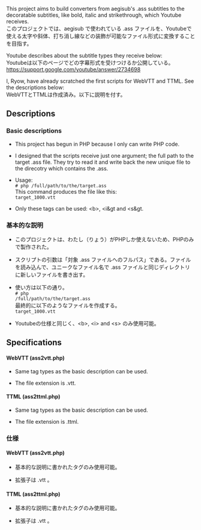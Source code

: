   This project aims to build converters from aegisub's .ass subtitles to the decoratable subtitles, like bold, italic and strikethrough, which Youtube receives.<br>
  このプロジェクトでは、aegisub で使われている .ass ファイルを、Youtubeで使える太字や斜体、打ち消し線などの装飾が可能なファイル形式に変換することを目指す。

  Youtube describes about the subtitle types they receive below:<br>
  Youtubeは以下のページでどの字幕形式を受けつけるか公開している。<br>
  https://support.google.com/youtube/answer/2734698

  I, Ryow, have already scratched the first scripts for WebVTT and TTML. See the descriptions below:<br>
  WebVTTとTTMLは作成済み。以下に説明を付す。



<h2>Descriptions</h2>


<h3>Basic descriptions</h3>

* This project has begun in PHP because I only can write PHP code.

* I designed that the scripts receive just one argument; the full path to the target .ass file. They try to read it and write back the new unique file to the direcotry which contains the .ass.

* Usage:<br>
  <code># php /full/path/to/the/target.ass</code><br>
  This command produces the file like this:<br>
  <code>target_1000.vtt</code>

* Only these tags can be used: &lt;b&gt;, &lt;i&gt and &lt;s&gt.


<h3>基本的な説明</h3>

* このプロジェクトは、わたし（りょう）がPHPしか使えないため、PHPのみで製作された。

* スクリプトの引数は「対象 .ass ファイルへのフルパス」である。ファイルを読み込んで、ユニークなファイル名で .ass ファイルと同じディレクトリに新しいファイルを書き出す。

* 使い方は以下の通り。<br>
  <code># php /full/path/to/the/target.ass</code><br>
  最終的に以下のようなファイルを作成する。<br>
  <code>target_1000.vtt</code>

* Youtubeの仕様と同じく、&lt;b&gt;, &lt;i&gt; and &lt;s&gt; のみ使用可能。



<h2>Specifications</h2>


<h4>WebVTT (ass2vtt.php)</h4>

* Same tag types as the basic description can be used.

* The file extension is .vtt.


<h4>TTML (ass2ttml.php)</h4>

* Same tag types as the basic description can be used.

* The file extension is .ttml.



<h3>仕様</h3>


<h4>WebVTT (ass2vtt.php)</h4>

* 基本的な説明に書かれたタグのみ使用可能。

* 拡張子は .vtt 。


<h4>TTML (ass2ttml.php)</h4>

* 基本的な説明に書かれたタグのみ使用可能。

* 拡張子は .vtt 。
